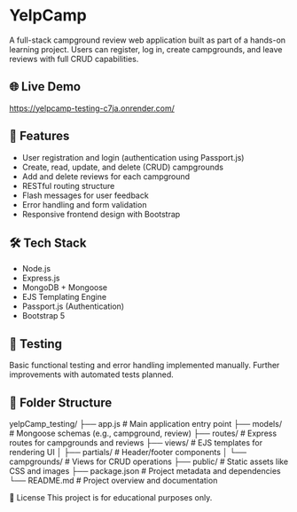 # YelpCamp

A full-stack campground review web application built as part of a hands-on learning project. Users can register, log in, create campgrounds, and leave reviews with full CRUD capabilities.

## 🌐 Live Demo

https://yelpcamp-testing-c7ja.onrender.com/

## 🚀 Features

- User registration and login (authentication using Passport.js)
- Create, read, update, and delete (CRUD) campgrounds
- Add and delete reviews for each campground
- RESTful routing structure
- Flash messages for user feedback
- Error handling and form validation
- Responsive frontend design with Bootstrap

## 🛠 Tech Stack

- Node.js
- Express.js
- MongoDB + Mongoose
- EJS Templating Engine
- Passport.js (Authentication)
- Bootstrap 5

## 🧪 Testing

Basic functional testing and error handling implemented manually. Further improvements with automated tests planned.

## 📂 Folder Structure

yelpCamp_testing/
├── app.js # Main application entry point
├── models/ # Mongoose schemas (e.g., campground, review)
├── routes/ # Express routes for campgrounds and reviews
├── views/ # EJS templates for rendering UI
│ ├── partials/ # Header/footer components
│ └── campgrounds/ # Views for CRUD operations
├── public/ # Static assets like CSS and images
├── package.json # Project metadata and dependencies
└── README.md # Project overview and documentation

📄 License
This project is for educational purposes only.
